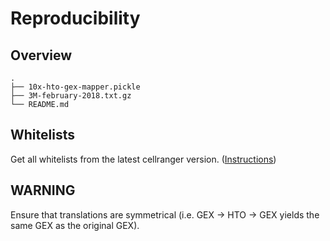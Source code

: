 # Reproducibility

## Overview

```
.
├── 10x-hto-gex-mapper.pickle
├── 3M-february-2018.txt.gz
└── README.md
```

## Whitelists

Get all whitelists from the latest cellranger version. ([Instructions](https://kb.10xgenomics.com/hc/en-us/articles/115004506263-What-is-a-barcode-whitelist))

## WARNING

Ensure that translations are symmetrical (i.e. GEX -> HTO -> GEX yields the same GEX as the original GEX).